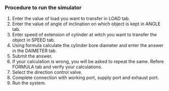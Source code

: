 ### Procedure to run the simulator
1) Enter the value of load you want to transfer in LOAD tab.
2) Enter the value of angle of inclination on which object is kept in ANGLE tab.
3) Enter speed of extension of cylinder at witch you want to transfer the object in SPEED tab.
4) Using formula calculate the cylinder bore diameter and enter the answer in the DAIMETER tab.
5) Submit the answer.
6) If your calculation is wrong, you will be asked to repeat the same. Refere FORMULA tab and verify your calculations.
7) Select the direction control valve.
8) Complete connection with working port, supply port and exhaust port.
9) Run the system.